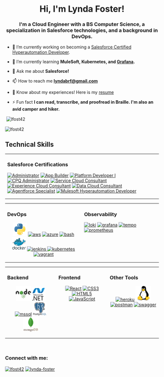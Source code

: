 <h1 align="center">Hi, I'm Lynda Foster!</h1>
<h3 align="center">I'm a Cloud Engineer with a BS Computer Science, a specialization in Salesforce technologies, and a background in DevOps.</h3>

- 🔭 I’m currently working on becoming a [Salesforce Certified Hyperautomation Developer](https://trailhead.salesforce.com). 

- 🌱 I’m currently learning **MuleSoft, Kubernetes, and [Grafana](https://github.com/lfost42/grafana-notes).**

<!-- - 👨‍💻 All of my projects are available in [my portfolio](https://lfost42-portfolio.netlify.app) -->

<!-- - 📝 I regularly write articles on my [.NET Blog](https://lfost42-blog.herokuapp.com) -->

- 💬 Ask me about **Salesforce!**

- 📫 How to reach me **lyndabrf@gmail.com**

- 📄 Know about my experiences! Here is my [resume](https://lfost42-portfolio.netlify.app/images/LyndaFoster_resume.pdf)

- ⚡ Fun fact **I can read, transcribe, and proofread in Braille. I'm also an avid camper and hiker.**

<p>&nbsp;<img align="center" src="https://github-readme-stats.vercel.app/api?username=lfost42&show_icons=true&locale=en" alt="lfost42" /></p>

<p><img align="center" src="https://github-readme-streak-stats.herokuapp.com/?user=lfost42&" alt="lfost42" /></p>

## Technical Skills 
<table>
	<tr><td valign="top" width="25%">

### Salesforce Certifications
<p>
	<a href="https://trailhead.salesforce.com/en/credentials/certification-detail-print/?searchString=uphGFpGctFe5c6Ebap2rFTg/y2MdGlocw/WisXXReyV8nW5p/nEoVwZLPnrx55TP" target="_blank" rel="noreferrer"><img src="https://developer.salesforce.com/resources2/certification-site/images/Certifications-logo/Administrator.png" alt="Administrator" width="100" height="100"/></a>
 	<a href="https://trailhead.salesforce.com/en/credentials/certification-detail-print/?searchString=uphGFpGctFe5c6Ebap2rFTg/y2MdGlocw/WisXXReyV8nW5p/nEoVwZLPnrx55TP" target="_blank" rel="noreferrer"><img src="https://developer.salesforce.com/resources2/certification-site/images/Certifications-logo/Platform-App-Builder.png" alt="App Builder" width="100" height="100"/></a>
	<a href="https://trailhead.salesforce.com/en/credentials/certification-detail-print/?searchString=uphGFpGctFe5c6Ebap2rFTg/y2MdGlocw/WisXXReyV8nW5p/nEoVwZLPnrx55TP" target="_blank" rel="noreferrer"><img src="https://developer.salesforce.com/resources2/certification-site/images/Certifications-logo/Platform-Developer-I.png" alt="Platform Developer I" width="100" height="100"/></a>
	<a href="https://trailhead.salesforce.com/en/credentials/certification-detail-print/?searchString=uphGFpGctFe5c6Ebap2rFTg/y2MdGlocw/WisXXReyV8nW5p/nEoVwZLPnrx55TP" target="_blank" rel="noreferrer"><img src="https://developer.salesforce.com/resources2/certification-site/images/Certifications-logo/CPQ-Specialist.png" alt="CPQ Administrator" width="100" height="100"/></a>
	<a href="https://trailhead.salesforce.com/en/credentials/certification-detail-print/?searchString=uphGFpGctFe5c6Ebap2rFTg/y2MdGlocw/WisXXReyV8nW5p/nEoVwZLPnrx55TP" target="_blank" rel="noreferrer"><img src="https://developer.salesforce.com/resources2/certification-site/images/Certifications-logo/Service-Cloud-Consultant.png" alt="Service Cloud Consultant" width="100" height="100"/></a>
	<a href="https://trailhead.salesforce.com/en/credentials/certification-detail-print/?searchString=uphGFpGctFe5c6Ebap2rFTg/y2MdGlocw/WisXXReyV8nW5p/nEoVwZLPnrx55TP" target="_blank" rel="noreferrer"><img src="https://developer.salesforce.com/resources2/certification-site/images/Certifications-logo/Experience-Cloud-Consultant.png" alt="Experience Cloud Consultant" width="100" height="100"/></a>
	<a href="https://trailhead.salesforce.com/en/credentials/certification-detail-print/?searchString=uphGFpGctFe5c6Ebap2rFTg/y2MdGlocw/WisXXReyV8nW5p/nEoVwZLPnrx55TP" target="_blank" rel="noreferrer"><img src="https://developer.salesforce.com/resources2/certification-site/images/Certifications-logo/datacloudconsultant.png" alt="Data Cloud Consultant" width="100" height="100"/></a>
	<a href="https://trailhead.salesforce.com/en/credentials/certification-detail-print/?searchString=uphGFpGctFe5c6Ebap2rFTg/y2MdGlocw/WisXXReyV8nW5p/nEoVwZLPnrx55TP" target="_blank" rel="noreferrer"><img src="https://developer.salesforce.com/resources2/certification-site/images/Certifications-logo/2025-02_Badge_SF-Certified_Agentforce-Specialist_High-Res.png" alt="Agentforce Specialist" width="100" height="100"/></a>
	<a href="https://trailhead.salesforce.com/en/credentials/certification-detail-print/?searchString=uphGFpGctFe5c6Ebap2rFTg/y2MdGlocw/WisXXReyV8nW5p/nEoVwZLPnrx55TP" target="_blank" rel="noreferrer"><img src="https://developer.salesforce.com/resources2/certification-site/images/2024/2024-02_SF-Cert-Badge_Hyperautomation-Specialist.svg" alt="Mulesoft Hyperautomation Developer" width="100" height="100"/></a>
</p></td></div>
</tr>
</table>

<table>
	<tr><td valign="top" width="25%">

### DevOps
<div align="center">
	<p><a href="https://www.python.org/" target="_blank" rel="noreferrer"><img src="https://raw.githubusercontent.com/devicons/devicon/master/icons/python/python-original.svg" alt="python" width="45" height="45" /></a>
	<a href="https://aws.amazon.com" target="_blank" rel="noreferrer"> 
	<img src="https://logos-world.net/wp-content/uploads/2021/08/Amazon-Web-Services-AWS-Logo-700x394.png" alt="aws" width="45" height="45"/></a>
	<a href="https://azure.microsoft.com/en-in/" target="_blank" rel="noreferrer"> 
	<img src="https://www.vectorlogo.zone/logos/microsoft_azure/microsoft_azure-icon.svg" alt="azure" width="40" height="40"/></a> 
	<a href="https://www.gnu.org/software/bash/" target="_blank" rel="noreferrer"><img src="https://d33wubrfki0l68.cloudfront.net/a49c5f63d431650c696cfd10cb70c880726281df/c9f07/img/logo.png" alt="bash" width="45" height="45"/></a> 
	<a href="https://www.docker.com/" target="_blank" rel="noreferrer"><img src="https://raw.githubusercontent.com/devicons/devicon/master/icons/docker/docker-original-wordmark.svg" alt="docker" width="45" height="45"/></a> 
	<a href="https://www.jenkins.io" target="_blank" rel="noreferrer"><img src="https://www.vectorlogo.zone/logos/jenkins/jenkins-icon.svg" alt="jenkins" width="45" height="45"/></a><a href="https://kubernetes.io" target="_blank" rel="noreferrer"> <img src="https://www.vectorlogo.zone/logos/kubernetes/kubernetes-icon.svg" alt="kubernetes" width="45" height="45"/></a> 
	<a href="https://www.vagrantup.com/" target="_blank" rel="noreferrer"><img src="https://www.vectorlogo.zone/logos/vagrantup/vagrantup-icon.svg" alt="vagrant" width="45" height="45"/></a> 
</p></td></div>
<td valign="top" width="25%">

### Observability
<p>
	<a href="https://grafana.com" target="_blank" rel="noreferrer"><img src="https://grafana.com/media/docs/loki/logo-grafana-loki.png" alt="loki" width="45" height="45"/></a>
	<a href="https://grafana.com" target="_blank" rel="noreferrer"><img src="https://www.vectorlogo.zone/logos/grafana/grafana-icon.svg" alt="grafana" width="45" height="45"/></a>
 	<a href="https://grafana.com" target="_blank" rel="noreferrer"><img src="https://rudimartinsen.com/img/tempo-logo.png" alt="tempo" width="45" height="45"/></a>
	<a href="https://grafana.com" target="_blank" rel="noreferrer"><img src="https://cdn.iconscout.com/icon/free/png-256/free-prometheus-282488.png" alt="prometheus" width="45" height="45"/></a>
</p></td></div>

</tr>
</table>

<table>
	<tr><td valign="top" width="25%">

### Backend
<div align="center"><p>
	<a href="https://www.w3schools.com/cs/" target="_blank" src="https://raw.githubusercontent.com/devicons/devicon/master/icons/csharp/csharp-original.svg" alt="csharp" width="45" height="45" /></a>
	<a href="https://nodejs.org" target="_blank" rel="noreferrer"><img src="https://raw.githubusercontent.com/devicons/devicon/master/icons/nodejs/nodejs-original-wordmark.svg" alt="nodejs" width="50" height="50"/></a>
	<a href="https://dotnet.microsoft.com/" target="_blank" rel="noreferrer"><img src="https://raw.githubusercontent.com/devicons/devicon/master/icons/dot-net/dot-net-original-wordmark.svg" alt="dotnet" width="45" height="45" /></a> 
	<a href="https://www.microsoft.com/en-us/sql-server" target="_blank" rel="noreferrer"><img src="https://upload.wikimedia.org/wikipedia/de/thumb/8/8c/Microsoft_SQL_Server_Logo.svg/330px-Microsoft_SQL_Server_Logo.svg.png" alt="mssql" width="45" height="45" /></a> 
	<a href="https://www.postgresql.org" target="_blank" rel="noreferrer"><img src="https://raw.githubusercontent.com/devicons/devicon/master/icons/postgresql/postgresql-original-wordmark.svg" alt="postgresql" width="45" height="45" /></a>
	<a href="https://www.mongodb.com/" target="_blank" rel="noreferrer"><img src="https://raw.githubusercontent.com/devicons/devicon/master/icons/mongodb/mongodb-original-wordmark.svg" alt="mongodb" width="50" height="50"/></a> 
</p></td></div>

<td valign="top" width="25%">

### Frontend  
<div align="center"> <p> 
	<a href="https://react.dev/" target="_blank" rel="noreferrer"><img src="https://profilinator.rishav.dev/skills-assets/react-original-wordmark.svg" alt="React" width="50" height="50"/></a>
	<a href="" target="_blank" rel="noreferrer"><img src="https://profilinator.rishav.dev/skills-assets/css3-original-wordmark.svg" alt="CSS3" width="50" height="50"/></a>
	<a href="" target="_blank" rel="noreferrer"><img src="https://profilinator.rishav.dev/skills-assets/html5-original-wordmark.svg" alt="HTML5" width="50" height="50"/></a>
	<a href="" target="_blank" rel="noreferrer"><img src="https://profilinator.rishav.dev/skills-assets/javascript-original.svg" alt="JavaScript" width="50" height="50"/></a>
</p></td></div>

<td valign="top" width="25%"></div>

### Other Tools
<div align="center"> <p>
	<a href="https://heroku.com" target="_blank" rel="noreferrer"><img src="https://www.vectorlogo.zone/logos/heroku/heroku-icon.svg" alt="heroku" width="40" height="40" /></a>
	<a href="https://www.linux.org/" target="_blank" rel="noreferrer"><img src="https://raw.githubusercontent.com/devicons/devicon/master/icons/linux/linux-original.svg" alt="linux" width="50" height="50" /></a> 
	<a href="https://postman.com" target="_blank" rel="noreferrer"><img src="https://www.vectorlogo.zone/logos/getpostman/getpostman-icon.svg" alt="postman" width="50" height="50" /></a>
	<a href="https://swagger.io" target="_blank" rel="noreferrer"><img src="https://cdn.icon-icons.com/icons2/2107/PNG/512/file_type_swagger_icon_130134.png" alt="swagger" width="70" height="70" /></a>
</p></td></div>
</tr>
</table>
<br/>

<h3 align="left">Connect with me:</h3>
<p align="left">
<a href="https://twitter.com/lfost42" target="blank"><img align="center" src="https://raw.githubusercontent.com/rahuldkjain/github-profile-readme-generator/master/src/images/icons/Social/twitter.svg" alt="lfost42" height="30" width="30" /></a>
<a href="https://linkedin.com/in/lynda-foster" target="blank"><img align="center" src="https://raw.githubusercontent.com/rahuldkjain/github-profile-readme-generator/master/src/images/icons/Social/linked-in-alt.svg" alt="lynda-foster" height="30" width="30" /></a>
</p>
